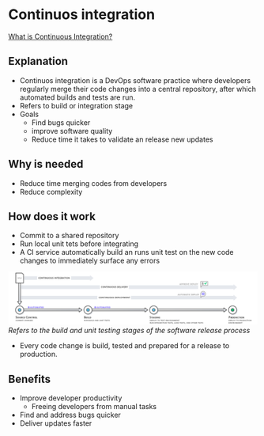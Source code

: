# **Continuos integration**

[What is Continuous Integration?](https://aws.amazon.com/devops/continuous-integration/)

## **Explanation**

- Continuos integration is a DevOps software practice where developers regularly merge their code changes into a central repository, after which automated builds and tests are run.
- Refers to build or integration stage
- Goals
  - Find bugs quicker
  - improve software quality
  - Reduce time it takes to validate an release new updates

## Why is needed

- Reduce time merging codes from developers
- Reduce complexity

## How does it work

- Commit to a shared repository
- Run local unit tets before integrating
- A CI service automatically build an runs unit test on the new code changes to immediately surface any errors

![continuos integration](media/continuous_integration.png)
*Refers to the build and unit testing stages of the software release process*

- Every code change is build, tested and prepared for a release to production.

## Benefits

- Improve developer productivity
  - Freeing developers from manual tasks
- Find and address bugs quicker
- Deliver updates faster

